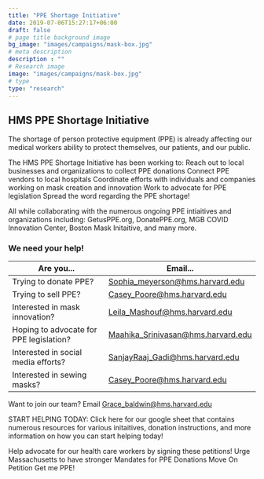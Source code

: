 ```yaml
---
title: "PPE Shortage Initiative"
date: 2019-07-06T15:27:17+06:00
draft: false
# page title background image
bg_image: "images/campaigns/mask-box.jpg"
# meta description
description : ""
# Research image
image: "images/campaigns/mask-box.jpg"
# type
type: "research"
---
```


## HMS PPE Shortage Initiative 

The shortage of person protective equipment (PPE) is already affecting our medical workers ability to protect themselves, our patients, and our public.

The HMS PPE Shortage Initiative has been working to: 
Reach out to local businesses and organizations to collect PPE donations
Connect PPE vendors to local hospitals
Coordinate efforts with individuals and companies working on mask creation and innovation
Work to advocate for PPE legislation 
Spread the word regarding the PPE shortage! 

All while collaborating with the numerous ongoing PPE intiaitives and organizations including: 
GetusPPE.org, DonatePPE.org, MGB COVID Innovation Center, Boston Mask Initaitive, and many more. 

### We need your help!

Are you... | Email...
---|---
Trying to donate PPE? | Sophia_meyerson@hms.harvard.edu
Trying to sell PPE? | Casey_Poore@hms.harvard.edu
Interested in mask innovation? | Leila_Mashouf@hms.harvard.edu
Hoping to advocate for PPE legislation? | Maahika_Srinivasan@hms.harvard.edu
Interested in social media efforts? | SanjayRaaj_Gadi@hms.harvard.edu
Interested in sewing masks? | Casey_Poore@hms.harvard.edu

Want to join our team? Email Grace_baldwin@hms.harvard.edu

START HELPING TODAY: Click here for our google sheet that contains numerous resources for various initaitives, donation instructions, and more information on how you can start helping today! 

Help advocate for our health care workers by signing these petitions! 
Urge Massachusetts to have stronger Mandates for PPE Donations 
Move On Petition
Get me PPE!

